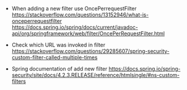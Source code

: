 * When adding a new filter use OncePerrequestFilter 
https://stackoverflow.com/questions/13152946/what-is-onceperrequestfilter
https://docs.spring.io/spring/docs/current/javadoc-api/org/springframework/web/filter/OncePerRequestFilter.html

* Check which URL was invoked in filter
https://stackoverflow.com/questions/29285607/spring-security-custom-filter-called-multiple-times


* Spring documentation of add new filter
https://docs.spring.io/spring-security/site/docs/4.2.3.RELEASE/reference/htmlsingle/#ns-custom-filters